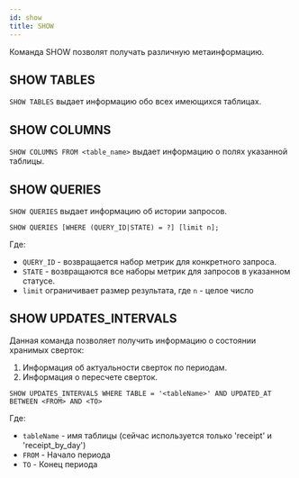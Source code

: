 ```yaml
---
id: show
title: SHOW
---
```


Команда SHOW позволят получать различную метаинформацию.

## SHOW TABLES

`SHOW TABLES` выдает информацию обо всех имеющихся таблицах.

## SHOW COLUMNS

`SHOW COLUMNS FROM <table_name>` выдает информацию о полях указанной таблицы.

## SHOW QUERIES

`SHOW QUERIES` выдает информацию об истории запросов.

`SHOW QUERIES [WHERE (QUERY_ID|STATE) = ?] [limit n];` 

Где:
  - `QUERY_ID` - возвращается набор метрик для конкретного запроса. 
  - `STATE` - возвращаются все наборы метрик для запросов в указанном статусе. 
  - `limit` ограничивает размер результата, где `n` - целое число

## SHOW UPDATES_INTERVALS

Данная команда позволяет получить информацию о состоянии хранимых сверток:
  1. Информация об актуальности сверток по периодам.
  2. Информация о пересчете сверток.

`SHOW UPDATES_INTERVALS WHERE TABLE = '<tableName>' AND UPDATED_AT BETWEEN <FROM> AND <TO>`
  
Где:

  - `tableName` - имя таблицы (сейчас используется только 'receipt' и  'receipt_by_day')
  - `FROM` - Начало периода
  - `TO` - Конец периода
